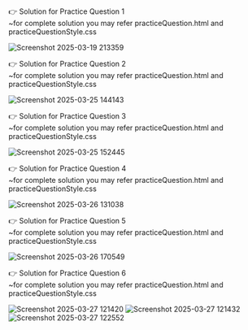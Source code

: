 👉 Solution for Practice Question 1 <br>
~for complete solution you may refer practiceQuestion.html and practiceQuestionStyle.css

![Screenshot 2025-03-19 213359](https://github.com/user-attachments/assets/509d7846-3b96-4524-ada1-09e79c396639)

👉 Solution for Practice Question 2 <br>
~for complete solution you may refer practiceQuestion.html and practiceQuestionStyle.css

![Screenshot 2025-03-25 144143](https://github.com/user-attachments/assets/10cf4e47-f428-4cde-a450-8915b3b12b3d)

👉 Solution for Practice Question 3 <br>
~for complete solution you may refer practiceQuestion.html and practiceQuestionStyle.css

![Screenshot 2025-03-25 152445](https://github.com/user-attachments/assets/8440103a-7301-4d9e-adf3-c39e725580ee)

👉 Solution for Practice Question 4 <br>
~for complete solution you may refer practiceQuestion.html and practiceQuestionStyle.css

![Screenshot 2025-03-26 131038](https://github.com/user-attachments/assets/4b75f69a-59da-417f-af5c-31f09c049da6)

👉 Solution for Practice Question 5 <br>
~for complete solution you may refer practiceQuestion.html and practiceQuestionStyle.css

![Screenshot 2025-03-26 170549](https://github.com/user-attachments/assets/de6c9e0a-ffea-4e2e-9a29-ab2464ccf2e3)

👉 Solution for Practice Question 6 <br>
~for complete solution you may refer practiceQuestion.html and practiceQuestionStyle.css

![Screenshot 2025-03-27 121420](https://github.com/user-attachments/assets/6abf3ff6-6000-4ea9-83aa-1d40211f9a4f)
![Screenshot 2025-03-27 121432](https://github.com/user-attachments/assets/41b78479-5658-47a5-b931-cba4b397e92f) <br>
![Screenshot 2025-03-27 122552](https://github.com/user-attachments/assets/ea1b8db3-d643-46f8-8d65-807d9add5025)


